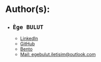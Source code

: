 # Author(s):
* ## `Ège BULUT`
  * [LinkedIn](https://linkedin.com/in/EgeBULUT)
  * [GitHub](https://github.com/Ege-BULUT)
  * [Bento](https://bento.me/ege-bulut)
  * [Mail: egebulut.iletisim@outlook.com](mailto:egebulut.iletisim@outlook.com)
